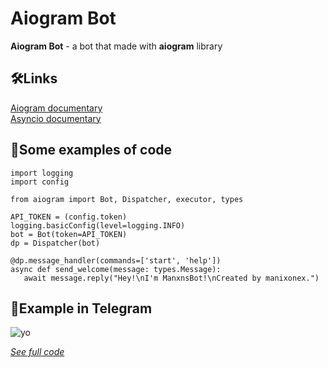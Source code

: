 # Aiogram Bot

**Aiogram Bot** - a bot that made with **aiogram** library

## 🛠Links

[Aiogram documentary](https://docs.aiogram.dev/en/latest/quick_start.html) \
[Asyncio documentary](https://docs.python.org/3/library/asyncio.html)

## 📂Some examples of code
```
import logging
import config

from aiogram import Bot, Dispatcher, executor, types

API_TOKEN = (config.token)
logging.basicConfig(level=logging.INFO)
bot = Bot(token=API_TOKEN)
dp = Dispatcher(bot)

@dp.message_handler(commands=['start', 'help'])
async def send_welcome(message: types.Message):
   await message.reply("Hey!\nI'm ManxnsBot!\nCreated by manixonex.")
```
## 💾Example in Telegram
![yo](https://github.com/manixonex/basicaiogrambot/blob/main/aiogram/images/exampletelegram.png)

*[See full code](https://github.com/manixonex/basicaiogrambot/blob/main/aiogram/bot.py)*
